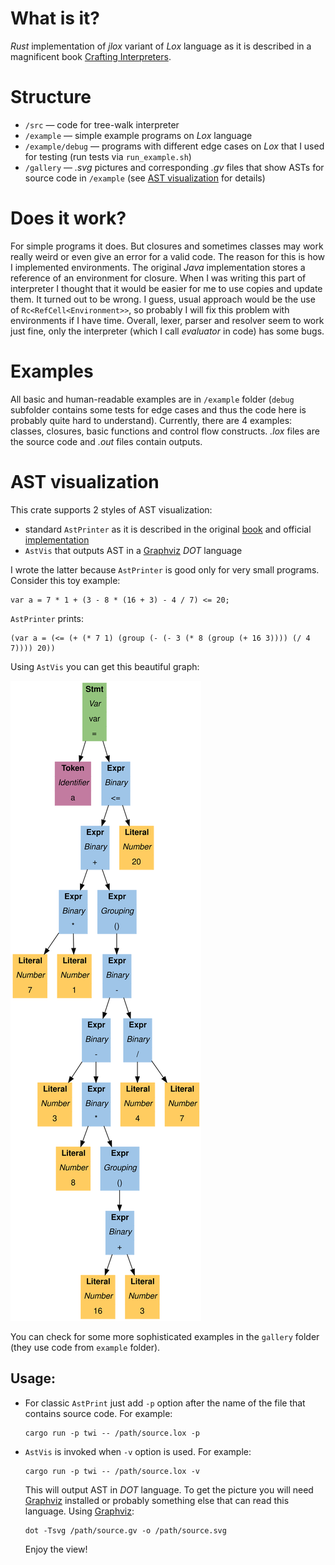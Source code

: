 # What is it?

*Rust* implementation of *jlox* variant of *Lox* language as it is described in a
magnificent book
[Crafting Interpreters](https://craftinginterpreters.com/).

# Structure

- `/src` — code for tree-walk interpreter
- `/example` — simple example programs on *Lox* language
- `/example/debug` — programs with different edge cases on *Lox* that I used for testing (run tests via `run_example.sh`)
- `/gallery` — *.svg* pictures and corresponding *.gv* files that show ASTs for source code in `/example`
  (see [AST visualization](https://github.com/sevlabr/lox/tree/main/twi#ast-visualization) for details)

# Does it work?

For simple programs it does. But closures and sometimes classes may work really weird or even give an error for a valid code.
The reason for this is how I implemented environments. The original *Java* implementation stores a reference of an environment
for closure. When I was writing this part of interpreter I thought that it would be easier for me to use copies and update them.
It turned out to be wrong. I guess, usual approach would be the use of `Rc<RefCell<Environment>>`, so probably I will fix this problem
with environments if I have time. Overall, lexer, parser and resolver seem to work just fine, only the interpreter (which I call
*evaluator* in code) has some bugs.

# Examples

All basic and human-readable examples are in `/example` folder
(`debug` subfolder contains some tests for edge cases and thus the code here is probably quite hard to understand).
Currently, there are 4 examples: classes, closures, basic functions and control flow constructs. *.lox* files are the source code
and *.out* files contain outputs.

<!-- TODO: example of working class inside a block while failing outside. -->

# AST visualization

This crate supports 2 styles of AST visualization:
- standard `AstPrinter` as it is described in the original
  [book](https://craftinginterpreters.com/) and official
  [implementation](https://github.com/munificent/craftinginterpreters/blob/master/java/com/craftinginterpreters/lox/AstPrinter.java)
- `AstVis` that outputs AST in a [Graphviz](https://graphviz.org/) *DOT* language

I wrote the latter because `AstPrinter` is good only for very small programs. Consider this toy example:

```
var a = 7 * 1 + (3 - 8 * (16 + 3) - 4 / 7) <= 20;
```

`AstPrinter` prints:

```
(var a = (<= (+ (* 7 1) (group (- (- 3 (* 8 (group (+ 16 3)))) (/ 4 7)))) 20))
```

Using `AstVis` you can get this beautiful graph:

![](gallery/readme/toy.svg)

You can check for some more sophisticated examples in the `gallery` folder (they use code from `example` folder).

## Usage:
- For classic `AstPrint` just add `-p` option after the name of the file that contains source code. For example:
  ```
  cargo run -p twi -- /path/source.lox -p
  ```
- `AstVis` is invoked when `-v` option is used. For example:
  ```
  cargo run -p twi -- /path/source.lox -v
  ```
  This will output AST in *DOT* language. To get the picture you will need [Graphviz](https://graphviz.org/)
  installed or probably something else that can read this language.
  Using [Graphviz](https://graphviz.org/):
  ```
  dot -Tsvg /path/source.gv -o /path/source.svg
  ```
  Enjoy the view!
